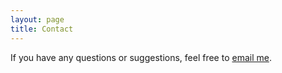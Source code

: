 ```yaml
---
layout: page
title: Contact
---
```


If you have any questions or suggestions, feel free to [email me](mailto:afnanahmad@live.com).
